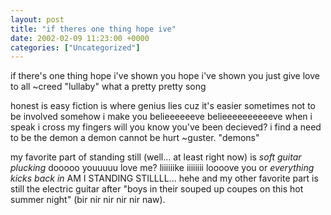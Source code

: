 ```yaml
---
layout: post
title: "if theres one thing hope ive"
date: 2002-02-09 11:23:00 +0000
categories: ["Uncategorized"]
---
```


if there's one thing hope i've shown you
hope i've shown you
just give love to all 
~creed "lullaby" what a pretty pretty song

honest is easy
fiction is where genius lies
cuz it's easier sometimes not to be involved
somehow i make you belieeeeeeve
belieeeeeeeeeeve
when i speak i cross my fingers
will you know you've been decieved?
i find a need to be the demon
a demon cannot be hurt
~guster. "demons" 

my favorite part of standing still (well... at least right now) is *soft guitar plucking* dooooo youuuuu love me? liiiiiike iiiiiiii loooove you or *everything kicks back in* AM I STANDING STILLLL... hehe and my other favorite part is still the electric guitar after "boys in their souped up coupes on this hot summer night" (bir nir nir nir nir naw).